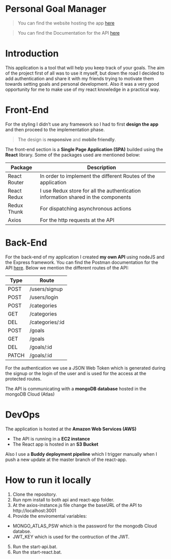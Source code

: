 
# Personal Goal Manager

> You can find the website hosting the app [here](http://personal-goal-manager-react.s3-website.eu-west-2.amazonaws.com/) 

> You can find the Documentation for the API [here](https://documenter.getpostman.com/view/12163449/TVRn36nm#intro) 

# Introduction

This application is a tool that will help you keep track of your goals. The aim of the project first of all was to use it
myself, but down the road I decided to add authentication and share it with my friends trying to motivate them towards setting
goals and personal development. Also it was a very good opportunity for me to make use of my react knowledge in a practical
way.

# Front-End

For the styling I didn’t  use any framework so I had to first **design the app** and then proceed to the implementation phase.

> The design is **responsive** and **mobile friendly**.

The front-end section is a **Single Page Application (SPA)** builded using the **React** library. 
Some of the packages used are mentioned below:

| Package | Description |
| ----------- | ----------- |
| React Router | In order to implement the different Routes of the application |
| React Redux | I use Redux store for all the authentication information shared in the components|
| Redux Thunk | For dispatching asynchronous actions |
| Axios | For the http requests at the API |



# Back-End

For the back-end of my application I created **my own API** using nodeJS and the Express framework. You can find the Postman documentation for the API [here](https://documenter.getpostman.com/view/12163449/TVRn36nm#intro). Below we mention the different routes of the API:

| Type | Route |
| ----------- | ----------- |
| POST | /users/signup |
| POST | /users/login |
| POST | /categories |
| GET | /categories |
| DEL | /categories/:id |
| POST | /goals |
| GET | /goals |
| DEL | /goals/:id |
| PATCH | /goals/:id |

For the authentication we use a JSON  Web Token which is generated during the signup or the login of the user
and is used for the access at the protected routes.

The API is communicating with a **mongoDB database** hosted in the mongoDB Cloud (Atlas)


# DevOps

The application is hosted at the **Amazon Web Services (AWS)**

* The API is running in a **EC2 instance**
* The React app is hosted in an **S3 Bucket**

Also I use a **Buddy deployment pipeline** which I trigger manually when I push a new update at the master branch of the react-app.

# How to run it locally

1. Clone the repository.
2. Run npm install to both api and react-app folder.
3. At the axios-instance.js file change the baseURL of the API to http://localhost:3001
4. Provide the enviromental variables: 
  * MONGO_ATLAS_PSW which is the password for the mongodb Cloud databse.
  * JWT_KEY which is used for the contruction of the JWT.
  
5. Run the start-api.bat.
6. Run the start-react.bat.





